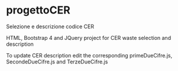 # progettoCER
Selezione e descrizione codice CER

HTML, Bootstrap 4 and JQuery project for CER waste selection and description

To update CER description edit the corresponding primeDueCifre.js, SecondeDueCifre.js and TerzeDueCifre.js


